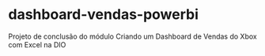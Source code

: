 # dashboard-vendas-powerbi
Projeto de conclusão do módulo  Criando um Dashboard de Vendas do Xbox com Excel na DIO
